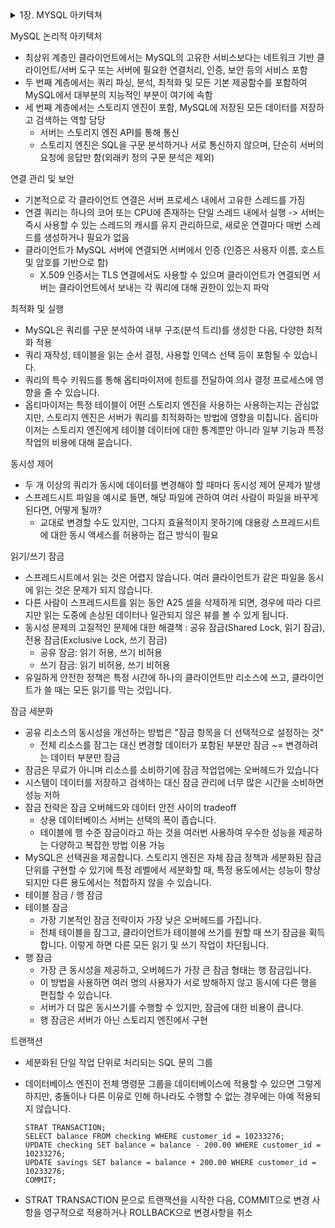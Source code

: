 
<details>
<summary> 1장. MYSQL 아키텍쳐 </summary>
MYSQL의 논리적 아키텍처

- 연결 관리 및 보안
- 최적화 및 실행

### 동시성 제어

- 읽기/쓰기 잠금
- 잠금 세분화

### 트랜잭션

- 격리 수준
- 교착
- 트랜잭션 로깅
- MySQL에서의 트랜잭션

### 다중 버전 동시성 제어

### 복제

### 데이터 파일 구조

### InnoDB 엔진

- JSON 문서 지원
- 데이터 딕셔너리의 변화 
- Atomic DDL

</details>

MySQL 논리적 아키텍처

- 최상위 계층인 클라이언트에서는 MySQL의 고유한 서비스보다는 네트워크 기반 클라이언트/서버 도구 또는 서버에 필요한 연결처리, 인증, 보안 등의 서비스 포함
- 두 번째 계층에서는 쿼리 파싱, 분석, 최적화 및 모든 기본 제공함수를 포함하여 MySQL에서 대부분의 지능적인 부분이 여기에 속함
- 세 번째 계층에서는 스토리지 엔진이 포함, MySQL에 저장된 모든 데이터를 저장하고 검색하는 역할 담당
  - 서버는 스토리지 엔진 API를 통해 통신
  - 스토리지 엔진은 SQL을 구문 분석하거나 서로 통신하지 않으며, 단순히 서버의 요청에 응답만 함(외래키 정의 구문 분석은 제외)


연결 관리 및 보안
- 기본적으로 각 클라이언트 연결은 서버 프로세스 내에서 고유한 스레드를 가짐
- 연결 쿼리는 하나의 코어 또는 CPU에 존재하는 단일 스레드 내에서 실행 -> 서버는즉시 사용할 수 있는 스레드의 캐시를 유지 관리하므로, 새로운 연결마다 매번 스레드를 생성하거나 필요가 없음
- 클라이언트가 MySQL 서버에 연결되면 서버에서 인증 (인증은 사용자 이름, 호스트 및 암호를 기반으로 함)
  - X.509 인증서는 TLS 연결에서도 사용할 수 있으며 클라이언트가 연결되면 서버는 클라이언트에서 보내는 각 쿼리에 대해 권한이 있는지 파악

최적화 및 실행
- MySQL은 쿼리를 구문 분석하여 내부 구조(분석 트리)를 생성한 다음, 다양한 최적화 적용
- 쿼리 재작성, 테이블을 읽는 순서 결정, 사용할 인덱스 선택 등이 포함될 수 있습니다.
- 쿼리의 특수 키워드를 통해 옵티마이저에 힌트를 전달하여 의사 결정 프로세스에 영향을 줄 수 있습니다. 
- 옵티마이저는 특정 테이블이 어떤 스토리지 엔진을 사용하는 사용하는지는 관심없지만, 스토리지 엔진은 서버가 쿼리를 최적화하는 방법에 영향을 미칩니다. 옵티마이저는 스토리지 엔진에게 테이블 데이터에 대한 통계뿐만 아니라 일부 기능과 특정 작업의 비용에 대해 묻습니다.

동시성 제어
- 두 개 이상의 쿼리가 동시에 데이터를 변경해야 할 때마다 동시성 제어 문제가 발생
- 스프레드시트 파일을 예시로 들면, 해당 파일에 관하여 여러 사람이 파일을 바꾸게 된다면, 어떻게 될까?
  - 교대로 변경할 수도 있지만, 그다지 효율적이지 못하기에 대용량 스프레드시트에 대한 동시 액세스를 허용하는 접근 방식이 필요

읽기/쓰기 잠금
- 스프레드시트에서 읽는 것은 어렵지 않습니다. 여러 클라이언트가 같은 파일을 동시에 읽는 것은 문제가 되지 않습니다.
- 다른 사람이 스프레드시트를 읽는 동안 A25 셀을 삭제하게 되면, 경우에 따라 다르지만 읽는 도중에 손상된 데이터나 일관되지 않은 뷰를 볼 수 있게 됩니다.
- 동시성 문제의 고질적인 문제에 대한 해결책 : 공유 잠금(Shared Lock, 읽기 잠금), 전용 잠금(Exclusive Lock, 쓰기 잠금)
  - 공유 잠금: 읽기 허용, 쓰기 비허용
  - 쓰기 잠금: 읽기 비허용, 쓰기 비허용
- 유일하게 안전한 정책은 특정 시간에 하나의 클라이언트만 리소스에 쓰고, 클라이언트가 쓸 때는 모든 읽기를 막는 것입니다.

잠금 세분화 
- 공유 리소스의 동시성을 개선하는 방법은 "잠금 항목을 더 선택적으로 설정하는 것"
  - 전체 리소스를 잠그는 대신 변경할 데이터가 포함된 부분만 잠금 ~= 변경하려는 데이터 부분만 잠금
- 잠금은 무료가 아니며 리소스를 소비하기에 잠금 작업업에는 오버헤드가 있습니다
- 시스템이 데이터를 저장하고 검색하는 대신 잠금 관리에 너무 많은 시간을 소비하면 성능 저하
- 잠금 전략은 잠금 오버헤드와 데이터 안전 사이의 tradeoff 
  - 상용 데이터베이스 서버는 선택의 폭이 좁습니다.
  - 테이블에 행 수준 잠금이라고 하는 것을 여러번 사용하여 우수한 성능을 제공하는 다양하고 복잡한 방법 이용 가능
- MySQL은 선택권을 제공합니다. 스토리지 엔진은 자체 잠금 정책과 세분화된 잠금 단위를 구현할 수 있기에 특정 레벨에서 세분화할 때, 특정 용도에서는 성능이 향상되지만 다른 용도에서는 적합하지 않을 수 있습니다.
- 테이블 잠금 / 행 잠금
- 테이블 잠금
  - 가장 기본적인 잠금 전략이자 가장 낮은 오버헤드를 가집니다.
  - 전체 테이블을 잠그고, 클라이언트가 테이블에 쓰기를 원할 때 쓰기 잠금을 획득합니다. 이렇게 하면 다른 모든 읽기 및 쓰기 작업이 차단됩니다.
- 행 잠금
  - 가장 큰 동시성을 제공하고, 오버헤드가 가장 큰 잠금 형태는 행 잠금입니다.
  - 이 방법을 사용하면 여러 명의 사용자가 서로 방해하지 않고 동시에 다른 행을 편집할 수 있습니다.
  - 서버가 더 많은 동시쓰기를 수행할 수 있지만, 잠금에 대한 비용이 큽니다.
  - 행 잠금은 서버가 아닌 스토리지 엔진에서 구현

트랜잭션
- 세분화된 단일 작업 단위로 처리되는 SQL 문의 그룹
- 데이터베이스 엔진이 전체 명령문 그룹을 데이터베이스에 적용할 수 있으면 그렇게 하지만, 충돌이나 다른 이유로 인해 하나라도 수행할 수 없는 경우에는 아예 적용되지 않습니다.

    ```aidl
    STRAT TRANSACTION;
    SELECT balance FROM checking WHERE customer_id = 10233276;
    UPDATE checking SET balance = balance - 200.00 WHERE customer_id = 10233276;
    UPDATE savings SET balance = balance + 200.00 WHERE customer_id = 10233276;
    COMMIT;
    ```
- STRAT TRANSACTION 문으로 트랜잭션을 시작한 다음, COMMIT으로 변경 사항을 영구적으로 적용하거나 ROLLBACK으로 변경사항을 취소



